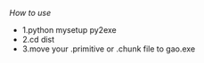 *How to use*

* 1.python mysetup py2exe
* 2.cd dist
* 3.move your .primitive or .chunk file to gao.exe
